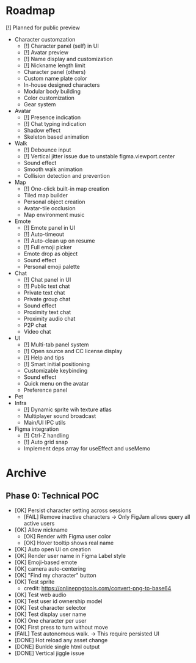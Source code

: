 # Roadmap

[!] Planned for public preview

- Character customzation
  - [!] Character panel (self) in UI
  - [!] Avatar preview
  - [!] Name display and customization
  - [!] Nickname length limit
  - Character panel (others)
  - Custom name plate color
  - In-house designed characters
  - Modular body building
  - Color customization
  - Gear system
- Avatar
  - [!] Presence indication
  - [!] Chat typing indication
  - Shadow effect
  - Skeleton based animation
- Walk
  - [!] Debounce input
  - [!] Vertical jitter issue due to unstable figma.viewport.center
  - Sound effect
  - Smooth walk animation
  - Collision detection and prevention
- Map
  - [!] One-click built-in map creation
  - Tiled map builder
  - Personal object creation
  - Avatar-tile occlusion
  - Map environment music
- Emote
  - [!] Emote panel in UI
  - [!] Auto-timeout
  - [!] Auto-clean up on resume
  - [!] Full emoji picker
  - Emote drop as object
  - Sound effect
  - Personal emoji palette
- Chat
  - [!] Chat panel in UI
  - [!] Public text chat
  - Private text chat
  - Private group chat
  - Sound effect
  - Proximity text chat
  - Proximity audio chat
  - P2P chat
  - Video chat
- UI
  - [!] Multi-tab panel system
  - [!] Open source and CC license display
  - [!] Help and tips
  - [!] Smart initial positioning
  - Customizable keybinding
  - Sound effect
  - Quick menu on the avatar
  - Preference panel
- Pet
- Infra
  - [!] Dynamic sprite wih texture atlas
  - Multiplayer sound broadcast
  - Main/UI IPC utils
- Figma integration
  - [!] Ctrl-Z handling
  - [!] Auto grid snap
  - Implement deps array for useEffect and useMemo

# Archive

## Phase 0: Technical POC

- [OK] Persist character setting across sessions
  - [FAIL] Remove inactive characters -> Only FigJam allows query all active users
- [OK] Allow nickname
  - [OK] Render with Figma user color
  - [OK] Hover tooltip shows real name
- [OK] Auto open UI on creation
- [OK] Render user name in Figma Label style
- [OK] Emoji-based emote
- [OK] camera auto-centering
- [OK] "Find my character" button
- [OK] Test sprite
  - credit: https://onlinepngtools.com/convert-png-to-base64
- [OK] Test web audio
- [OK] Test user id ownership model
- [OK] Test character selector
- [OK] Test display user name
- [OK] One character per user
- [OK] First press to turn without move
- [FAIL] Test autonomous walk. -> This require persisted UI
- [DONE] Hot reload any asset change
- [DONE] Bunlde single html output
- [DONE] Vertical jiggle issue
